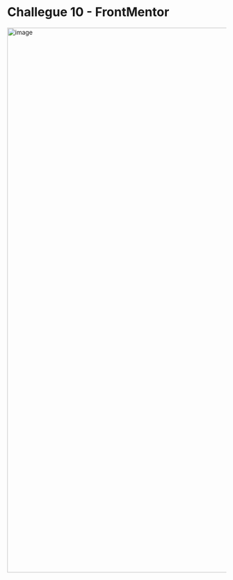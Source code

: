 # Challegue 10 - FrontMentor

<img width="1252" alt="image" src="https://github.com/dsilvagu/challegue10fmentor/assets/126299004/b5318966-ea94-4512-a0b6-87d6491c824c">
